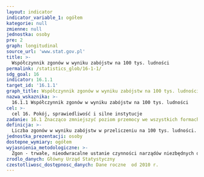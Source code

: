 ```yaml
---
layout: indicator
indicator_variable_1: ogółem
kategorie: null
zmienne: null
jednostka: osoby
pre: 2
graph: longitudinal
source_url: 'www.stat.gov.pl'
title: >-
  Współczynnik zgonów w wyniku zabójstw na 100 tys. ludności
permalink: /statistics_glob/16-1-1/
sdg_goal: 16
indicator: 16.1.1
target_id: '16.1.1'
graph_title: Współczynnik zgonów w wyniku zabójstw na 100 tys. ludności
nazwa_wskaznika: >-
  16.1.1 Współczynnik zgonów w wyniku zabójstw na 100 tys. ludności
cel: >-
  cel 16. Pokój, sprawiedliwość i silne instytucje
zadanie: 16.1 Znacząco zmniejszyć poziom przemocy we wszystkich formach oraz związany z nią wskaźnik umieralności na całym świecie.
definicja: >-
  Liczba zgonów w wyniku zabójstw w przeliczeniu na 100 tys. ludności.
jednostka_prezentacji: osoby
dostepne_wymiary: ogółem
wyjasnienia_metodologiczne: >-
  Zgon - trwałe, nieodwracalne ustanie czynności narządów niezbędnych dla życia, konsekwencją czego jest ustanie czynności całego ustroju.Zabójstwo - wg Międzynarodowej Statystycznej Klasyfikacji Chorób i Problemów Zdrowotnych ICD-10: jednostki chorobowe o symbolu z zakresu X85-Y09 — schorzenia spowodowane obrażeniami zadanymi przez inną osobę w zamiarze zranienia lub pozbawienia życia, w dowolny sposób lub zabójstwem.Źródłem informacji o zgonach jest wykorzystywany wtórnie przez statystykę indywidualny dokument "Karta zgonu" (Rozporządzenie Ministra Zdrowia w sprawie wzoru karty zgonu i sposobu jej wypełniania Dz. U. 2015 r., poz. 231).Dane o zgonach opracowano w podziale terytorialnym — według miejsca zameldowania na pobyt stały osoby zmarłej.Przy opracowywaniu danych zgonów według przyczyn przyjmuje się wyjściowa przyczynę zgonu. Za przyczynę wyjściową uważa się chorobę stanowiącą początek procesu chorobowego, który doprowadził do zgonu albo uraz czy zatrucie, w wyniku którego nastąpił zgon. Dane dotyczące orzecznictwa o przyczynach zgonów podano zgodnie z Międzynarodową Statystyczną Klasyfikacją Chorób i Problemów Zdrowotnych (X Rewizja).Zabójstwo jest jednym z najcięższych przestępstw, skierowanym przeciwko najwyższemu dobru chronionemu prawem, jakim jest życie człowieka. Zabójstwo jest przestępstwem określonym przez ustawodawcę w art. 148 kodeksu karnego. Zabójstwa dopuszcza się sprawca, który zabija innego człowieka. W art. 148 § 4 k.k., ustawodawca określił tzw. zabójstwo typu uprzywilejowanego, którego dopuszcza się każdy kto zabija człowieka pod wpływem silnego wzburzenia usprawiedliwionego okolicznościami, czyli gdy mamy do czynienia z tzw. afektem fizjologicznym oraz silnym wzburzeniem usprawiedliwionym okolicznościami zewnętrznymi, które z perspektywy ocen społecznych mogą zasługiwać na pewne zrozumienie.Zgodnie z art. 148 par. 1 kodeksu karnego, kto zabija człowieka, podlega karze pozbawienia wolności na czas nie krótszy od lat 8, karze 25 lat pozbawienia wolności albo karze dożywotniego pozbawienia wolności.Zgodnie z art. 148 par 2. kodeksu karnego kto zabija człowieka: ze szczególnym okrucieństwem, w związku z wzięciem zakładnika, zgwałceniem albo rozbojem, w wyniku motywacji zasługującej na szczególne potępienie, z użyciem materiałów wybuchowych, podlega karze pozbawienia wolności na czas nie krótszy od lat 12, karze 25 lat pozbawienia wolności albo karze dożywotniego pozbawienia wolności.Ludność opracowano na podstawie: • bilansów ludności zamieszkałej na terenie gminy w oparciu o dane Narodowego Spisu Powszechnego Ludności i Mieszkań 2011 (dla danych od 2010 r.)  dla lat wcześniejszych (2000-2009) w oparciu o dane Narodowego Spisu Powszechnego Ludności i Mieszkań 2002, • rejestrów Ministerstwa Spraw Wewnętrznych i Administracji - migracje wewnętrzne i zagraniczne na pobyt stały (od 2006 r. dane są pobierane z rejestru PESEL - Powszechny Elektroniczny System Ewidencji Ludności), • sprawozdań urzędów stanu cywilnego - urodzenia, zgony.
zrodlo_danych: Główny Urząd Statystyczny
czestotliwosc_dostępnosc_danych: Dane roczne  od 2010 r.
---
```

